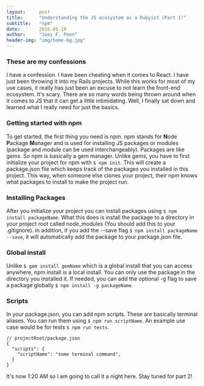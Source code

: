 ```yaml
---
layout:     post
title:      "Understanding the JS ecosystem as a Rubyist (Part 1)"
subtitle:   "npm"
date:       2016-05-19
author:     "Joey F. Poon"
header-img: "img/home-bg.jpg"
---
```

### These are my confessions
I have a confession. I have been cheating when it comes to React. I have just been throwing it into my Rails projects. While this works for most of my use cases, it really has just been an excuse to not learn the front-end ecosystem. It's scary. There are so many words being thrown around when it comes to JS that it can get a little intimidating. Well, I finally sat down and learned what I really need for just the basics.

### Getting started with npm
To get started, the first thing you need is npm. npm stands for **N**ode **P**ackage **M**anager and is used for installing JS packages or modules (package and module can be used interchangeably). Packages are like gems. So npm is basically a gem manager. Unlike gems, you have to first initialize your project for npm with `$ npm init`. This will create a package.json file which keeps track of the packages you installed in this project. This way, when someone else clones your project, their npm knows what packages to install to make the project run.

### Installing Packages
After you initialize your project you can install packages using `$ npm install packageName`. What this does is install the package to a directory in your project root called node_modules (You should add this to your .gitignore). In addition, if you add the --save flag `$ npm install packageName --save`, it will automatically add the package to your package.json file.

### Global install
Unlike `$ gem install gemName` which is a global install that you can access anywhere, npm install is a local install. You can only use the package in the directory you installed it. If needed, you can add the optional -g flag to save a package globally `$ npm install -g packageName`.

### Scripts
In your package.json, you can add npm scripts. These are basically terminal aliases. You can run them using `$ npm run scriptName`. An example use case would be for tests `$ npm run tests`.
```
// projectRoot/package.json
{
  "scripts": {
    "scriptName": "some terminal command",
  }
}
```

It's now 1:20 AM so I am going to call it a night here. Stay tuned for part 2!
